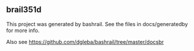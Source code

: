 
## brail351d

This project was generated by bashrail. See the files in docs/generatedby for more info.

Also see https://github.com/dgleba/bashrail/tree/master/docsbr

